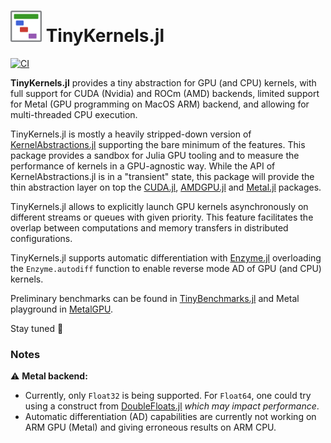 <h1> <img src="docs/logo/logo_TinyKernels.png" alt="TinyKernels.jl" width="50"> TinyKernels.jl </h1>

[![CI](https://github.com/utkinis/TinyKernels.jl/actions/workflows/CI.yml/badge.svg)](https://github.com/utkinis/TinyKernels.jl/actions/workflows/CI.yml)

**TinyKernels.jl** provides a tiny abstraction for GPU (and CPU) kernels, with full support for CUDA (Nvidia) and ROCm (AMD) backends, limited support for Metal (GPU programming on MacOS ARM) backend, and allowing for multi-threaded CPU execution.

TinyKernels.jl is mostly a heavily stripped-down version of [KernelAbstractions.jl](https://github.com/JuliaGPU/KernelAbstractions.jl) supporting the bare minimum of the features. This package provides a sandbox for Julia GPU tooling and to measure the performance of kernels in a GPU-agnostic way. While the API of KernelAbstractions.jl is in a "transient" state, this package will provide the thin abstraction layer on top the [CUDA.jl](https://github.com/JuliaGPU/CUDA.jl), [AMDGPU.jl](https://github.com/JuliaGPU/AMDGPU.jl) and [Metal.jl](https://github.com/JuliaGPU/Metal.jl) packages.

TinyKernels.jl allows to explicitly launch GPU kernels asynchronously on different streams or queues with given priority. This feature facilitates the overlap between computations and memory transfers in distributed configurations.

TinyKernels.jl supports automatic differentiation with [Enzyme.jl](https://github.com/EnzymeAD/Enzyme.jl) overloading the `Enzyme.autodiff` function to enable reverse mode AD of GPU (and CPU) kernels.

Preliminary benchmarks can be found in [TinyBenchmarks.jl](https://github.com/luraess/TinyBenchmarks.jl) and Metal playground in [MetalGPU](https://github.com/luraess/MetalGPU).

Stay tuned :rocket:


### Notes

⚠️ **Metal backend:**
- Currently, only `Float32` is being supported. For `Float64`, one could try using a construct from [DoubleFloats.jl](https://github.com/JuliaMath/DoubleFloats.jl/blob/ef689ccbab37d84943e2533309d34c6665229cab/src/Double.jl#L30) _which may impact performance_.
- Automatic differentiation (AD) capabilities are currently not working on ARM GPU (Metal) and giving erroneous results on ARM CPU.
